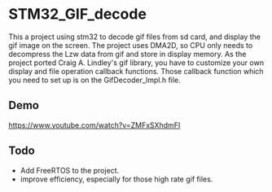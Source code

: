 # STM32_GIF_decode

This a project using stm32 to decode gif files from sd card, and display the gif image on the screen. The project uses DMA2D, so CPU only needs to decompress the Lzw data from gif and store in display memory. As the project ported Craig A. Lindley's gif library, you have to customize your own display and file operation callback functions. Those callback function which you need to set up is on the GifDecoder_lmpl.h file.

## Demo

https://www.youtube.com/watch?v=ZMFxSXhdmFI


## Todo

* Add FreeRTOS to the project.
* improve efficiency, especially for those high rate gif files.